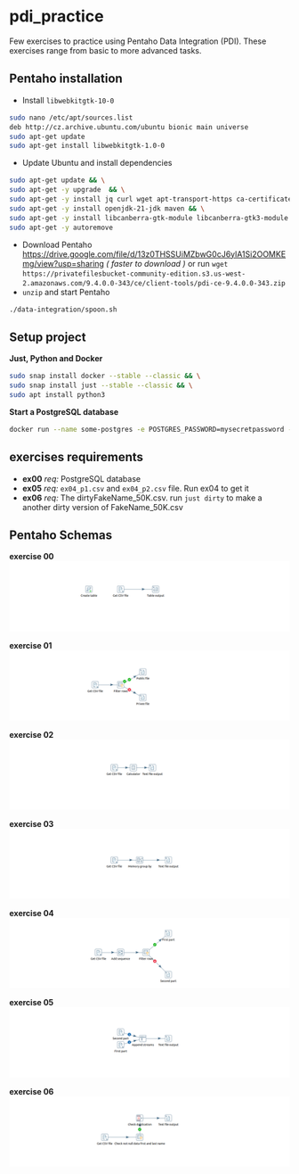 # pdi_practice
Few exercises to practice using Pentaho Data Integration (PDI). These exercises range from basic to more advanced tasks.

## Pentaho installation
- Install `libwebkitgtk-10-0`
```bash
sudo nano /etc/apt/sources.list
deb http://cz.archive.ubuntu.com/ubuntu bionic main universe
sudo apt-get update
sudo apt-get install libwebkitgtk-1.0-0
```
- Update Ubuntu and install dependencies
```bash
sudo apt-get update && \
sudo apt-get -y upgrade  && \
sudo apt-get -y install jq curl wget apt-transport-https ca-certificates gnupg software-properties-common && \
sudo apt-get -y install openjdk-21-jdk maven && \
sudo apt-get -y install libcanberra-gtk-module libcanberra-gtk3-module && \
sudo apt-get -y autoremove
```

- Download Pentaho https://drive.google.com/file/d/13z0THSSUiMZbwG0cJ6ylA1Si2OOMKEmg/view?usp=sharing *( faster to download )* or run
  `wget https://privatefilesbucket-community-edition.s3.us-west-2.amazonaws.com/9.4.0.0-343/ce/client-tools/pdi-ce-9.4.0.0-343.zip`
- `unzip` and start Pentaho
```bash
./data-integration/spoon.sh
```

## Setup project
**Just, Python and Docker**
```bash
sudo snap install docker --stable --classic && \
sudo snap install just --stable --classic && \
sudo apt install python3
```

**Start a PostgreSQL database**
```bash
docker run --name some-postgres -e POSTGRES_PASSWORD=mysecretpassword -p 5432:5432 -d postgres
```

## exercises requirements
- **ex00** *req:* PostgreSQL database
- **ex05** *req:* `ex04_p1.csv` and `ex04_p2.csv` file. Run ex04 to get it
- **ex06** *req:* The dirtyFakeName_50K.csv. run `just dirty` to make a another dirty version of FakeName_50K.csv

## Pentaho Schemas
**exercise 00**
![](https://github.com/kazourak/pdi_practice/blob/main/img/ex00.png)

**exercise 01**
![](https://github.com/kazourak/pdi_practice/blob/main/img/ex01.png)

**exercise 02**
![](https://github.com/kazourak/pdi_practice/blob/main/img/ex02.png)

**exercise 03**
![](https://github.com/kazourak/pdi_practice/blob/main/img/ex03.png)

**exercise 04**
![](https://github.com/kazourak/pdi_practice/blob/main/img/ex04.png)

**exercise 05**
![](https://github.com/kazourak/pdi_practice/blob/main/img/ex05.png)

**exercise 06**
![](https://github.com/kazourak/pdi_practice/blob/main/img/ex06.png)

